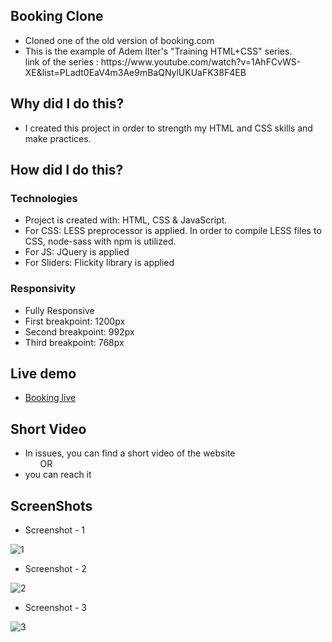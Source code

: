 ## Booking Clone

<ul>
<li>Cloned one of the old version of booking.com</li>
<li>This is the example of Adem Ilter's "Training HTML+CSS" series. <br> 
link of the series : https://www.youtube.com/watch?v=1AhFCvWS-XE&list=PLadt0EaV4m3Ae9mBaQNylUKUaFK38F4EB </li>
</ul>

## Why did I do this?
<ul>
<li>I created this project in order to strength my HTML and CSS skills and make practices. </li>
</ul>

## How did I do this?

### Technologies
<ul>
<li>Project is created with: HTML, CSS & JavaScript.</li>
<li>For CSS: LESS preprocessor is applied. In order to compile LESS files to CSS, node-sass with npm is utilized.</li>
<li>For JS: JQuery is applied</li>
<li>For Sliders: Flickity library is applied </li>
</ul>

### Responsivity
<ul>
<li>Fully Responsive</li>
<li>First breakpoint: 1200px </li> 
<li>Second breakpoint: 992px </li>
<li>Third breakpoint: 768px </li>
</ul>

## Live demo
<ul> 
<li><a href="https://booking-clone.vercel.app/" target="_blank">Booking live</a></li>
</ul>

## Short Video
<ul>
<li>In issues, you can find a short video of the website </li>
&nbsp &nbsp &nbsp OR
<li><a href="https://user-images.githubusercontent.com/72968539/102871856-3d7a8480-443f-11eb-8314-1a6840f37057.mp4"></a>you can reach it</li>
</ul>

## ScreenShots

<ul>
<li>Screenshot - 1</li>
</ul>

![1](https://user-images.githubusercontent.com/72968539/102872472-035db280-4440-11eb-9f02-73e4616c51c8.png)

<ul>
<li>Screenshot - 2</li>
</ul>

![2](https://user-images.githubusercontent.com/72968539/102872557-25efcb80-4440-11eb-9c2e-e72e4a3cffc4.png)

<ul>
<li>Screenshot - 3</li>
</ul>

![3](https://user-images.githubusercontent.com/72968539/102872651-4cae0200-4440-11eb-9e4b-0be406f4bb1a.png)

